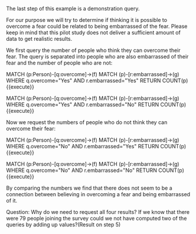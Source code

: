The last step of this example is a demonstration query.

For our purpose we will try to determine if thinking it is possible to overcome a fear could be related to being embarrassed of the fear.
Please keep in mind that this pilot study does not deliver a sufficient amount of data to get realistic results.

We first query the number of people who think they can overcome their fear. The query is separated into people who are also embarrassed of their fear and the number of people who are not:

MATCH (p:Person)-[q:overcome]->(f) MATCH (p)-[r:embarrassed]->(g) WHERE q.overcome="Yes" AND r.embarrassed="Yes" RETURN COUNT(p){{execute}}

MATCH (p:Person)-[q:overcome]->(f) MATCH (p)-[r:embarrassed]->(g) WHERE q.overcome="Yes" AND r.embarrassed="No" RETURN COUNT(p){{execute}}


Now we request the numbers of people who do not think they can overcome their fear:

MATCH (p:Person)-[q:overcome]->(f) MATCH (p)-[r:embarrassed]->(g) WHERE q.overcome="No" AND r.embarrassed="Yes" RETURN COUNT(p){{execute}}

MATCH (p:Person)-[q:overcome]->(f) MATCH (p)-[r:embarrassed]->(g) WHERE q.overcome="No" AND r.embarrassed="No" RETURN COUNT(p){{execute}}


By comparing the numbers we find that there does not seem to be a connection between believing in overcoming a fear and being embarrassed of it.

Question: Why do we need to request all four results? If we know that there were 79 people joining the survey could we not have computed two of the queries by adding up values?(Result on step 5)

